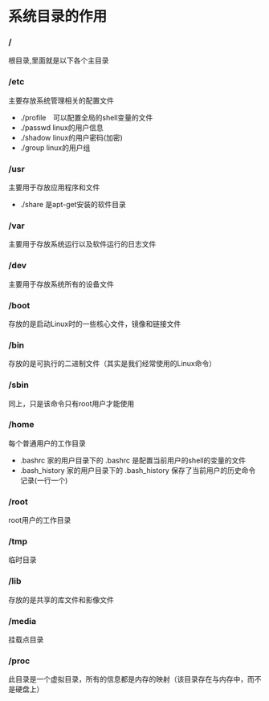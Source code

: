 # 系统目录的作用

### /  
根目录,里面就是以下各个主目录

### /etc  
主要存放系统管理相关的配置文件
- ./profile　可以配置全局的shell变量的文件
- ./passwd  linux的用户信息
- ./shadow  linux的用户密码(加密)
- ./group  linux的用户组

### /usr  
主要用于存放应用程序和文件
- ./share  是apt-get安装的软件目录

### /var  
主要用于存放系统运行以及软件运行的日志文件

### /dev  
主要用于存放系统所有的设备文件

### /boot 
存放的是启动Linux时的一些核心文件，镜像和链接文件

### /bin  
存放的是可执行的二进制文件（其实是我们经常使用的Linux命令）

### /sbin  
同上，只是该命令只有root用户才能使用

### /home  
每个普通用户的工作目录
- .bashrc  家的用户目录下的 .bashrc 是配置当前用户的shell的变量的文件
- .bash_history  家的用户目录下的 .bash_history 保存了当前用户的历史命令记录(一行一个)

### /root  
root用户的工作目录

### /tmp    
临时目录

### /lib  
存放的是共享的库文件和影像文件

### /media 
挂载点目录

### /proc  
此目录是一个虚拟目录，所有的信息都是内存的映射（该目录存在与内存中，而不是硬盘上）
